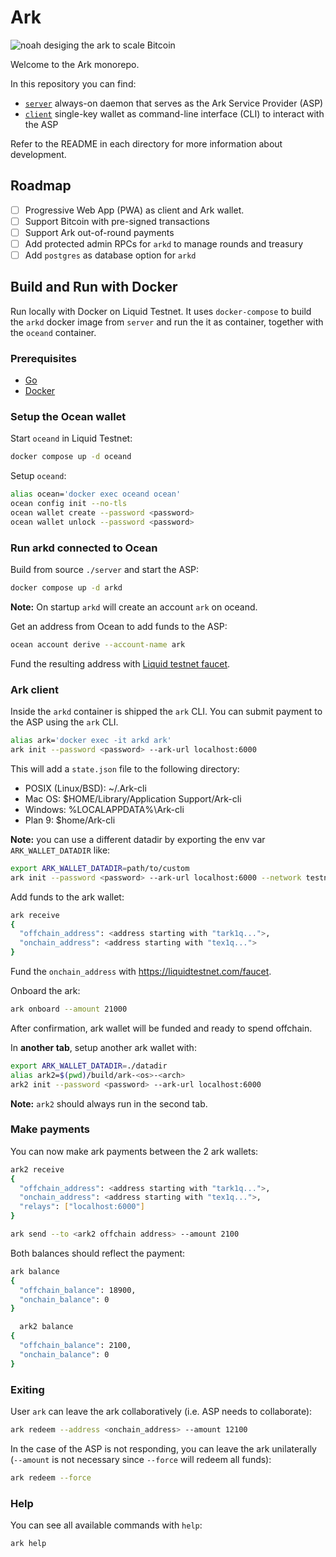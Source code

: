 # Ark

![noah desiging the ark to scale Bitcoin](https://github.com/ark-network/ark/assets/3596602/5f51dde8-33d3-404f-bacf-6975131c9509)

Welcome to the Ark monorepo.

In this repository you can find:

- [`server`](./server/) always-on daemon that serves as the Ark Service Provider (ASP)
- [`client`](./client/) single-key wallet as command-line interface (CLI) to interact with the ASP

Refer to the README in each directory for more information about development.

## Roadmap

- [ ] Progressive Web App (PWA) as client and Ark wallet.
- [ ] Support Bitcoin with pre-signed transactions
- [ ] Support Ark out-of-round payments
- [ ] Add protected admin RPCs for `arkd` to manage rounds and treasury
- [ ] Add `postgres` as database option for `arkd`

## Build and Run with Docker

Run locally with Docker on Liquid Testnet. It uses `docker-compose` to build the `arkd` docker image from `server` and run the it as container, together with the `oceand` container.

### Prerequisites

- [Go](https://go.dev/doc/install)
- [Docker](https://docs.docker.com/engine/install/)

### Setup the Ocean wallet

Start `oceand` in Liquid Testnet:

```bash
docker compose up -d oceand
```

Setup `oceand`:

```bash
alias ocean='docker exec oceand ocean'
ocean config init --no-tls
ocean wallet create --password <password>
ocean wallet unlock --password <password>
```

### Run arkd connected to Ocean

Build from source `./server` and start the ASP:

```bash
docker compose up -d arkd
```

**Note:** On startup `arkd` will create an account `ark` on oceand.

Get an address from Ocean to add funds to the ASP:

```bash
ocean account derive --account-name ark
```

Fund the resulting address with [Liquid testnet faucet](https://liquidtestnet.com/faucet).

### Ark client

Inside the `arkd` container is shipped the `ark` CLI. You can submit payment to the ASP using the `ark` CLI.

```bash
alias ark='docker exec -it arkd ark'
ark init --password <password> --ark-url localhost:6000
```

This will add a `state.json` file to the following directory:

- POSIX (Linux/BSD): ~/.Ark-cli
- Mac OS: $HOME/Library/Application Support/Ark-cli
- Windows: %LOCALAPPDATA%\Ark-cli
- Plan 9: $home/Ark-cli

**Note:** you can use a different datadir by exporting the env var `ARK_WALLET_DATADIR` like:

```bash
export ARK_WALLET_DATADIR=path/to/custom
ark init --password <password> --ark-url localhost:6000 --network testnet
```

Add funds to the ark wallet:

```bash
ark receive
{
  "offchain_address": <address starting with "tark1q...">,
  "onchain_address": <address starting with "tex1q...">
}
```

Fund the `onchain_address` with https://liquidtestnet.com/faucet.

Onboard the ark:

```bash
ark onboard --amount 21000
```

After confirmation, ark wallet will be funded and ready to spend offchain.

In **another tab**, setup another ark wallet with:

```bash
export ARK_WALLET_DATADIR=./datadir
alias ark2=$(pwd)/build/ark-<os>-<arch>
ark2 init --password <password> --ark-url localhost:6000
```

**Note:** `ark2` should always run in the second tab.

### Make payments

You can now make ark payments between the 2 ark wallets:

```bash
ark2 receive
{
  "offchain_address": <address starting with "tark1q...">,
  "onchain_address": <address starting with "tex1q...">,
  "relays": ["localhost:6000"]
}
```

```bash
ark send --to <ark2 offchain address> --amount 2100
```

Both balances should reflect the payment:

```bash
ark balance
{
  "offchain_balance": 18900,
  "onchain_balance": 0
}
```

```bash
  ark2 balance
{
  "offchain_balance": 2100,
  "onchain_balance": 0
}
```

### Exiting

User `ark` can leave the ark collaboratively (i.e. ASP needs to collaborate):

```bash
ark redeem --address <onchain_address> --amount 12100
```

In the case of the ASP is not responding, you can leave the ark unilaterally (`--amount` is not necessary since `--force` will redeem all funds):

```bash
ark redeem --force
```

### Help

You can see all available commands with `help`:

```bash
ark help
```

